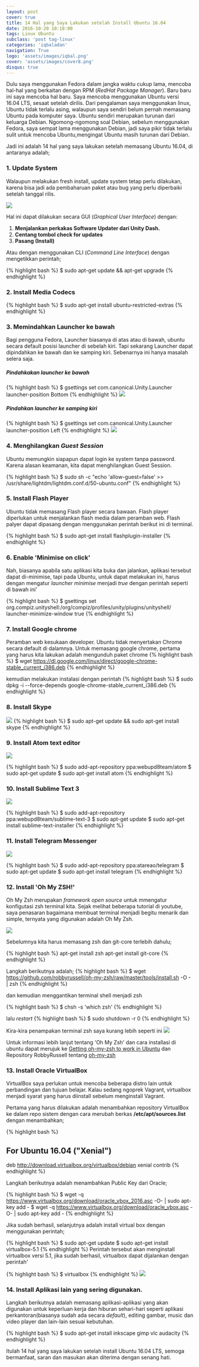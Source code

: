 ```yaml
---
layout: post
cover: true
title: 14 Hal yang Saya Lakukan setelah Install Ubuntu 16.04
date: 2016-10-20 10:18:00
tags: Linux Ubuntu
subclass: 'post tag-linux'
categories: 'iqbaladan'
navigation: True
logo: 'assets/images/iqbal.png'
cover: 'assets/images/cover8.png'
disqus: true
---
```


Dulu saya menggunakan Fedora dalam jangka waktu cukup lama, mencoba hal-hal yang berkaitan dengan RPM (*RedHat Package Manager*). Baru baru ini saya mencoba hal baru. Saya mencoba menggunakan Ubuntu versi 16.04 LTS, sesaat setelah dirilis. Dari pengalaman saya menggunakan linux, Ubuntu tidak terlalu asing, walaupun saya sendiri belum pernah memasang Ubuntu pada komputer saya. Ubuntu sendiri merupakan turunan dari keluarga Debian. Ngomong-ngomong soal Debian, sebelum menggunakan Fedora, saya sempat lama menggunakan Debian, jadi saya pikir tidak terlalu sulit untuk mencoba Ubuntu,mengingat Ubuntu masih turunan dari Debian.

Jadi ini adalah 14 hal yang saya lakukan setelah memasang Ubuntu 16.04, di antaranya adalah;

### 1. Update System
Walaupun melakukan fresh install, update system tetap perlu dilakukan, karena bisa jadi ada pembaharuan paket atau bug yang perlu diperbaiki setelah tanggal rilis.

![](/assets/images/soft-updater.png)

Hal ini dapat dilakukan secara GUI (*Graphical User Interface*) dengan:

  1. **Menjalankan perkakas Software Updater dari Unity Dash.**
  2. **Centang tombol check for updates**
  3. **Pasang (Install)**

Atau dengan menggunakan CLI (*Command Line Interface*) dengan mengetikkan perintah;

{% highlight bash %}
$ sudo apt-get update && apt-get upgrade
{% endhighlight %}

### 2. Install Media Codecs

{% highlight bash %}
$ sudo apt-get install ubuntu-restricted-extras
{% endhighlight %}

### 3. Memindahkan Launcher ke bawah
Bagi pengguna Fedora, Launcher biasanya di atas atau di bawah, ubuntu secara default posisi launcher di sebelah kiri. Tapi sekarang Launcher dapat dipindahkan ke bawah dan ke samping kiri. Sebenarnya ini hanya masalah selera saja.

##### Pindahkakan launcher ke bawah

{% highlight bash %}
$ gsettings set com.canonical.Unity.Launcher launcher-position Bottom
{% endhighlight %}
![](/assets/images/launcher_bottom.png)

##### Pindahkan launcher ke samping kiri

{% highlight bash %}
$ gsettings set com.canonical.Unity.Launcher launcher-position Left
{% endhighlight %}
![](/assets/images/launcher_left.png)

### 4. Menghilangkan *Guest Session*

Ubuntu memungkin siapapun dapat login ke system tanpa password. Karena alasan keamanan, kita dapat menghilangkan Guest Session.

{% highlight bash %}
$ sudo sh -c "echo 'allow-guest=false' >> /usr/share/lightdm/lightdm.conf.d/50-ubuntu.conf"
{% endhighlight %}

### 5. Install Flash Player

Ubuntu tidak memasang Flash player secara bawaan. Flash player diperlukan untuk menjalankan flash media dalam peramban web. Flash palyer dapat dipasang dengan menggunakan perintah berikut ini di terminal.

{% highlight bash %}
$ sudo apt-get install flashplugin-installer
{% endhighlight %}

### 6. Enable 'Minimise on click'

Nah, biasanya apabila satu aplikasi kita buka dan jalankan, aplikasi tersebut dapat di-minimise, tapi pada Ubuntu, untuk dapat melakukan ini, harus dengan mengatur *launcher minimise* menjadi *true* dengan perintah seperti di bawah ini'

{% highlight bash %}
$ gsettings set org.compiz.unityshell:/org/compiz/profiles/unity/plugins/unityshell/ launcher-minimize-window true
{% endhighlight %}

### 7. Install Google chrome

Peramban web kesukaan developer. Ubuntu tidak menyertakan Chrome secara default di dalamnya. Untuk memasang google chrome, pertama yang harus kita lakukan adalah mengunduh paket chrome
{% highlight bash %}
$ wget https://dl.google.com/linux/direct/google-chrome-stable_current_i386.deb
{% endhighlight %}

kemudian melakukan instalasi dengan perintah
{% highlight bash %}
$ sudo dpkg -i --force-depends google-chrome-stable_current_i386.deb
{% endhighlight %}

### 8. Install Skype

![](/assets/images/skype.png)
{% highlight bash %}
$ sudo apt-get update && sudo apt-get install skype
{% endhighlight %}

### 9. Install Atom text editor

![](/assets/images/AtomEditor.png)

{% highlight bash %}
$ sudo add-apt-repository ppa:webupd8team/atom
$ sudo apt-get update
$ sudo apt-get install atom
{% endhighlight %}

### 10. Install Sublime Text 3

![](/assets/images/sublimetext3.png)

{% highlight bash %}
$ sudo add-apt-repository ppa:webupd8team/sublime-text-3
$ sudo apt-get update
$ sudo apt-get install sublime-text-installer
{% endhighlight %}

### 11. Install Telegram Messenger

![](/assets/images/telegram.png)

{% highlight bash %}
$ sudo add-apt-repository ppa:atareao/telegram
$ sudo apt-get update
$ sudo apt-get install telegram
{% endhighlight %}

### 12. Install 'Oh My ZSH!'

Oh My Zsh merupakan *framework open source* untuk mmengatur konfigutasi zsh terminal kita. Sejak melihat beberapa tutorial di youtube, saya penasaran bagaimana membuat terminal menjadi begitu menarik dan simple, ternyata yang digunakan adalah Oh My Zsh.

![](/assets/images/OhMyZsh.png)

Sebelumnya kita harus memasang zsh dan git-core terlebih dahulu;

{% highlight bash %}
apt-get install zsh
apt-get install git-core
{% endhighlight %}

Langkah berikutnya adalah;
{% highlight bash %}
$ wget https://github.com/robbyrussell/oh-my-zsh/raw/master/tools/install.sh -O - | zsh
{% endhighlight %}

dan kemudian menggantikan terminal shell menjadi zsh

{% highlight bash %}
$ chsh -s 'which zsh'
{% endhighlight %}

lalu *restart*
{% highlight bash %}
$ sudo shutdown -r 0
{% endhighlight %}

Kira-kira penampakan terminal zsh saya kurang lebih seperti ini ![](/assets/images/myterminal.png)

Untuk informasi lebih lanjut tentang 'Oh My Zsh' dan cara installasi di ubuntu dapat merujuk ke [Getting oh-my-zsh to work in Ubuntu](https://gist.github.com/tsabat/1498393) dan Repository RobbyRussell tentang [oh-my-zsh](https://github.com/robbyrussell/oh-my-zsh)

### 13. Install Oracle VirtualBox
VirtualBox saya perlukan untuk mencoba beberapa distro lain untuk perbandingan dan tujuan belajar. Kalau sedang ngoprek Vagrant, virtualbox menjadi syarat yang harus diinstall sebelum menginstall Vagrant.

Pertama yang harus dilakukan adalah menambahkan repository VirtualBox ke dalam repo sistem dengan cara merubah berkas **/etc/apt/sources.list** dengan menambahkan;

{% highlight bash %}
## For Ubuntu 16.04 ("Xenial")
deb http://download.virtualbox.org/virtualbox/debian xenial contrib
{% endhighlight %}

Langkah berikutnya adalah menambahkan Public Key dari Oracle;

{% highlight bash %}
$ wget -q https://www.virtualbox.org/download/oracle_vbox_2016.asc -O- | sudo apt-key add -
$ wget -q https://www.virtualbox.org/download/oracle_vbox.asc -O- | sudo apt-key add -
{% endhighlight %}

Jika sudah berhasil, selanjutnya adalah install virtual box dengan menggunakan perintah;

{% highlight bash %}
$ sudo apt-get update
$ sudo apt-get install virtualbox-5.1
{% endhighlight %}
Perintah tersebut akan menginstall virtualbox versi 5.1, jika sudah berhasil, virtualbox dapat dijalankan dengan perintah'

{% highlight bash %}
$ virtualbox
{% endhighlight %}
![](/assets/images/VirtualBox.png)

### 14. Install Aplikasi lain yang sering digunakan.
Langkah berikutnya adalah memasang aplikasi-aplikasi yang akan digunakan untuk keperluan kerja dan hiburan sehari-hari seperti aplikasi perkantoran(biasanya sudah ada secara *default*), editing gambar, music dan video player dan lain-lain sesuai kebutuhan.

{% highlight bash %}
$ sudo apt-get install inkscape gimp vlc audacity
{% endhighlight %}

Itulah 14 hal yang saya lakukan setelah install Ubuntu 16.04 LTS, semoga bermanfaat, saran dan masukan akan diterima dengan senang hati.
